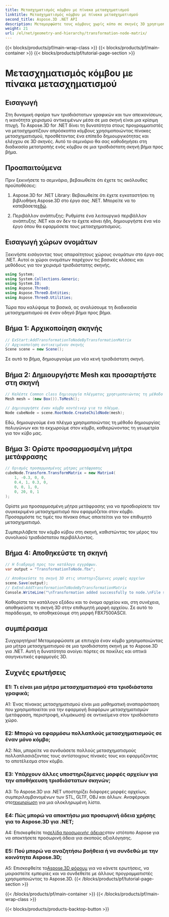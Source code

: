 ```yaml
---
title: Μετασχηματισμός κόμβου με πίνακα μετασχηματισμού
linktitle: Μετασχηματισμός κόμβου με πίνακα μετασχηματισμού
second_title: Aspose.3D .NET API
description: Μεταμορφώστε τους κόμβους χωρίς κόπο σε σκηνές 3D χρησιμοποιώντας το Aspose.3D για .NET. Μάθετε βήμα προς βήμα μετασχηματισμούς κόμβων με σεμινάριο.
weight: 21
url: /el/net/geometry-and-hierarchy/transformation-node-matrix/
---
```


{{< blocks/products/pf/main-wrap-class >}}
{{< blocks/products/pf/main-container >}}
{{< blocks/products/pf/tutorial-page-section >}}

# Μετασχηματισμός κόμβου με πίνακα μετασχηματισμού

## Εισαγωγή

Στη δυναμική σφαίρα των τρισδιάστατων γραφικών και των απεικονίσεων, η ικανότητα χειρισμού αντικειμένων μέσα σε μια σκηνή είναι μια κρίσιμη πτυχή. Το Aspose.3D for .NET δίνει τη δυνατότητα στους προγραμματιστές να μετασχηματίζουν απρόσκοπτα κόμβους χρησιμοποιώντας πίνακες μετασχηματισμού, προσθέτοντας ένα επίπεδο δημιουργικότητας και ελέγχου σε 3D σκηνές. Αυτό το σεμινάριο θα σας καθοδηγήσει στη διαδικασία μετατροπής ενός κόμβου σε μια τρισδιάστατη σκηνή βήμα προς βήμα.

## Προαπαιτούμενα

Πριν ξεκινήσετε το σεμινάριο, βεβαιωθείτε ότι έχετε τις ακόλουθες προϋποθέσεις:

1.  Aspose.3D for .NET Library: Βεβαιωθείτε ότι έχετε εγκαταστήσει τη βιβλιοθήκη Aspose.3D στο έργο σας .NET. Μπορείτε να το κατεβάσετε[εδώ](https://releases.aspose.com/3d/net/).

2. Περιβάλλον ανάπτυξης: Ρυθμίστε ένα λειτουργικό περιβάλλον ανάπτυξης .NET και αν δεν το έχετε κάνει ήδη, δημιουργήστε ένα νέο έργο όπου θα εφαρμόσετε τους μετασχηματισμούς.

## Εισαγωγή χώρων ονομάτων

Ξεκινήστε εισάγοντας τους απαραίτητους χώρους ονομάτων στο έργο σας .NET. Αυτοί οι χώροι ονομάτων παρέχουν τις βασικές κλάσεις και μεθόδους για τον χειρισμό τρισδιάστατης σκηνής.

```csharp
using System;
using System.Collections.Generic;
using System.IO;
using Aspose.ThreeD;
using Aspose.ThreeD.Entities;
using Aspose.ThreeD.Utilities;
```

Τώρα που καλύψαμε τα βασικά, ας αναλύσουμε τη διαδικασία μετασχηματισμού σε έναν οδηγό βήμα προς βήμα.

## Βήμα 1: Αρχικοποίηση σκηνής

```csharp
// ExStart:AddTransformationToNodeByTransformationMatrix
// Αρχικοποίηση αντικειμένου σκηνής
Scene scene = new Scene();

```

Σε αυτό το βήμα, δημιουργούμε μια νέα κενή τρισδιάστατη σκηνή.

## Βήμα 2: Δημιουργήστε Mesh και προσαρτήστε στη σκηνή

```csharp
// Καλέστε Common class δημιουργία πλέγματος χρησιμοποιώντας τη μέθοδο δημιουργίας πολυγώνων για να ορίσετε την παρουσία πλέγματος
Mesh mesh = (new Box()).ToMesh();

// Δημιουργήστε έναν κόμβο κοντέινερ για το πλέγμα.
Node cubeNode = scene.RootNode.CreateChildNode(mesh);
```

Εδώ, δημιουργούμε ένα πλέγμα χρησιμοποιώντας τη μέθοδο δημιουργίας πολυγώνων και το εκχωρούμε στον κόμβο, καθιερώνοντας τη γεωμετρία για τον κύβο μας.

## Βήμα 3: Ορίστε προσαρμοσμένη μήτρα μετάφρασης

```csharp
// Ορισμός προσαρμοσμένης μήτρας μετάφρασης
cubeNode.Transform.TransformMatrix = new Matrix4(
    1, -0.3, 0, 0,
    0.4, 1, 0.3, 0,
    0, 0, 1, 0,
    0, 20, 0, 1
);        
```

Ορίστε μια προσαρμοσμένη μήτρα μετάφρασης για να προσδιορίσετε τον συγκεκριμένο μετασχηματισμό που εφαρμόζεται στον κόμβο. Προσαρμόστε τις τιμές του πίνακα όπως απαιτείται για τον επιθυμητό μετασχηματισμό.

Συμπεριλάβετε τον κόμβο κύβου στη σκηνή, καθιστώντας τον μέρος του συνολικού τρισδιάστατου περιβάλλοντος.

## Βήμα 4: Αποθηκεύστε τη σκηνή

```csharp
// Η διαδρομή προς τον κατάλογο εγγράφων.
var output = "TransformationToNode.fbx";

// Αποθηκεύστε τη σκηνή 3D στις υποστηριζόμενες μορφές αρχείων
scene.Save(output);
// ExEnd:AddTransformationToNodeByTransformationMatrix
Console.WriteLine("\nTransformation added successfully to node.\nFile saved at " + output);
```

Καθορίστε τον κατάλογο εξόδου και το όνομα αρχείου και, στη συνέχεια, αποθηκεύστε τη σκηνή 3D στην επιθυμητή μορφή αρχείου. Σε αυτό το παράδειγμα, το αποθηκεύουμε στη μορφή FBX7500ASCII.

## συμπέρασμα

Συγχαρητήρια! Μεταμορφώσατε με επιτυχία έναν κόμβο χρησιμοποιώντας μια μήτρα μετασχηματισμού σε μια τρισδιάστατη σκηνή με το Aspose.3D για .NET. Αυτή η δυνατότητα ανοίγει πόρτες σε ποικίλες και οπτικά σαγηνευτικές εφαρμογές 3D.

## Συχνές ερωτήσεις

### Ε1: Τι είναι μια μήτρα μετασχηματισμού στα τρισδιάστατα γραφικά;

A1: Ένας πίνακας μετασχηματισμού είναι μια μαθηματική αναπαράσταση που χρησιμοποιείται για την εφαρμογή διαφόρων μετασχηματισμών (μετάφραση, περιστροφή, κλιμάκωση) σε αντικείμενα στον τρισδιάστατο χώρο.

### Ε2: Μπορώ να εφαρμόσω πολλαπλούς μετασχηματισμούς σε έναν μόνο κόμβο;

A2: Ναι, μπορείτε να συνδυάσετε πολλούς μετασχηματισμούς πολλαπλασιάζοντας τους αντίστοιχους πίνακές τους και εφαρμόζοντας το αποτέλεσμα στον κόμβο.

### Ε3: Υπάρχουν άλλες υποστηριζόμενες μορφές αρχείων για την αποθήκευση τρισδιάστατων σκηνών;

 A3: Το Aspose.3D για .NET υποστηρίζει διάφορες μορφές αρχείων, συμπεριλαμβανομένων των STL, GLTF, OBJ και άλλων. Αναφέρομαι στο[τεκμηρίωση](https://reference.aspose.com/3d/net/) για μια ολοκληρωμένη λίστα.

### Ε4: Πώς μπορώ να αποκτήσω μια προσωρινή άδεια χρήσης για το Aspose.3D για .NET;

 A4: Επισκεφθείτε το[σελίδα προσωρινής άδειας](https://purchase.aspose.com/temporary-license/)στον ιστότοπο Aspose για να αποκτήσετε προσωρινή άδεια για σκοπούς αξιολόγησης.

### Ε5: Πού μπορώ να αναζητήσω βοήθεια ή να συνδεθώ με την κοινότητα Aspose.3D;

 A5: Επισκεφθείτε το[Aspose.3D φόρουμ](https://forum.aspose.com/c/3d/18) για να κάνετε ερωτήσεις, να μοιραστείτε εμπειρίες και να συνδεθείτε με άλλους προγραμματιστές χρησιμοποιώντας το Aspose.3D.
{{< /blocks/products/pf/tutorial-page-section >}}

{{< /blocks/products/pf/main-container >}}
{{< /blocks/products/pf/main-wrap-class >}}

{{< blocks/products/products-backtop-button >}}

